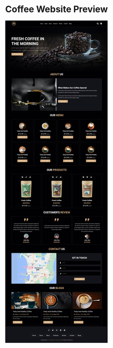 # Coffee Website Preview
![image](https://github.com/mayankkantharia/Coffee-Website/blob/main/images/Coffee%20Website%20Screenshot.jpeg)
